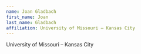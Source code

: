 ```yaml
---
name: Joan Gladbach
first_name: Joan
last_name: Gladbach
affiliation: University of Missouri – Kansas City
---
```


University of Missouri – Kansas City
